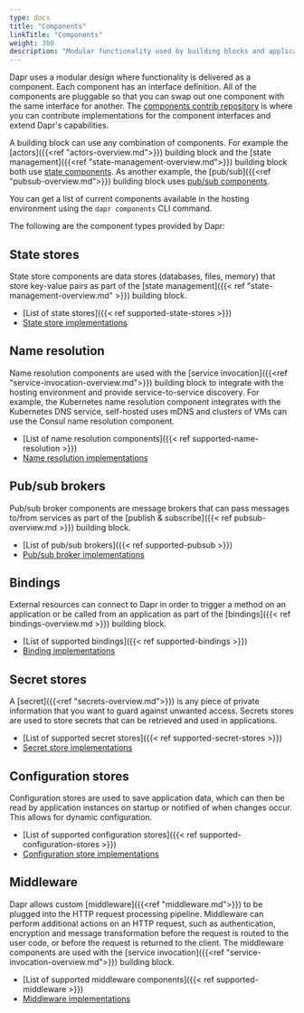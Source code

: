 ```yaml
---
type: docs
title: "Components"
linkTitle: "Components"
weight: 300
description: "Modular functionality used by building blocks and applications"
---
```


Dapr uses a modular design where functionality is delivered as a component. Each component has an interface definition.  All of the components are pluggable so that you can swap out one component with the same interface for another. The [components contrib repository](https://github.com/dapr/components-contrib) is where you can contribute implementations for the component interfaces and extend Dapr's capabilities.

 A building block can use any combination of components. For example the [actors]({{<ref "actors-overview.md">}}) building block and the [state management]({{<ref "state-management-overview.md">}}) building block both use [state components](https://github.com/dapr/components-contrib/tree/master/state).  As another example, the [pub/sub]({{<ref "pubsub-overview.md">}}) building block uses [pub/sub components](https://github.com/dapr/components-contrib/tree/master/pubsub).

 You can get a list of current components available in the hosting environment using the `dapr components` CLI command.

The following are the component types provided by Dapr:

## State stores

State store components are data stores (databases, files, memory) that store key-value pairs as part of the [state management]({{< ref "state-management-overview.md" >}}) building block.

- [List of state stores]({{< ref supported-state-stores >}})
- [State store implementations](https://github.com/dapr/components-contrib/tree/master/state)

## Name resolution

Name resolution components are used with the [service invocation]({{<ref "service-invocation-overview.md">}}) building block to integrate with the hosting environment and provide service-to-service discovery. For example, the Kubernetes name resolution component integrates with the Kubernetes DNS service, self-hosted uses mDNS and clusters of VMs can use the Consul name resolution component.

- [List of name resolution components]({{< ref supported-name-resolution >}})
- [Name resolution implementations](https://github.com/dapr/components-contrib/tree/master/nameresolution)

## Pub/sub brokers

Pub/sub broker components are message brokers that can pass messages to/from services as part of the [publish & subscribe]({{< ref pubsub-overview.md >}}) building block.

- [List of pub/sub brokers]({{< ref supported-pubsub >}})
- [Pub/sub broker implementations](https://github.com/dapr/components-contrib/tree/master/pubsub)

## Bindings

External resources can connect to Dapr in order to trigger a method on an application or be called from an application as part of the [bindings]({{< ref bindings-overview.md >}}) building block.

- [List of supported bindings]({{< ref supported-bindings >}})
- [Binding implementations](https://github.com/dapr/components-contrib/tree/master/bindings)

## Secret stores

A [secret]({{<ref "secrets-overview.md">}}) is any piece of private information that you want to guard against unwanted access. Secrets stores are used to store secrets that can be retrieved and used in applications.

- [List of supported secret stores]({{< ref supported-secret-stores >}})
- [Secret store implementations](https://github.com/dapr/components-contrib/tree/master/secretstores)

## Configuration stores

Configuration stores are used to save application data, which can then be read by application instances on startup or notified of when changes occur. This allows for dynamic configuration.

- [List of supported configuration stores]({{< ref supported-configuration-stores >}})
- [Configuration store implementations](https://github.com/dapr/components-contrib/tree/master/configuration)

## Middleware

Dapr allows custom [middleware]({{<ref "middleware.md">}})  to be plugged into the HTTP request processing pipeline. Middleware can perform additional actions on an HTTP request, such as authentication, encryption and message transformation before the request is routed to the user code, or before the request is returned to the client. The middleware components are used with the [service invocation]({{<ref "service-invocation-overview.md">}}) building block.

- [List of supported middleware components]({{< ref supported-middleware >}})
- [Middleware implementations](https://github.com/dapr/components-contrib/tree/master/middleware)